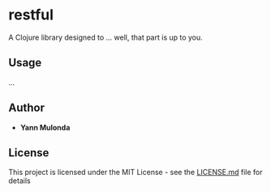 # restful

A Clojure library designed to ... well, that part is up to you.

## Usage

...

## Author

* **Yann Mulonda** 

## License

This project is licensed under the MIT License - see the [LICENSE.md](LICENSE.md) file for details

